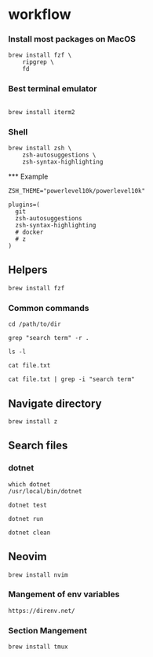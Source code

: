 # workflow

### Install most packages on MacOS

```
brew install fzf \
    ripgrep \
    fd
```


### Best terminal emulator

```

brew install iterm2
```

### Shell

```
brew install zsh \
    zsh-autosuggestions \
    zsh-syntax-highlighting
```

*** Example
```
ZSH_THEME="powerlevel10k/powerlevel10k"

plugins=(
  git
  zsh-autosuggestions
  zsh-syntax-highlighting
  # docker
  # z
)
```

## Helpers

```
brew install fzf
```

### Common commands

```
cd /path/to/dir
```

```
grep "search term" -r .
``` 

```
ls -l
```


```
cat file.txt
```


```
cat file.txt | grep -i "search term"
```



## Navigate directory

```
brew install z
```
## Search files

### dotnet 

```
which dotnet
/usr/local/bin/dotnet
```


```
dotnet test 
```

```
dotnet run
```

```
dotnet clean
```

## Neovim

```
brew install nvim
```

### Mangement of env variables 

```
https://direnv.net/
```

### Section Mangement

```
brew install tmux
```
